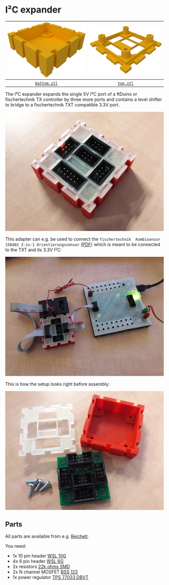 # I²C expander

| ![bottom case](bottom.png) | ![top case](top.png) |
|:---:|:---:|
| [`bottom.stl`](bottom.stl) | [`top.stl`](top.stl) |

The I²C expander expands the single 5V I²C port of a ftDuino or
fischertechnik TX controller by three more ports and contains a level
shifter to bridge to a fischertechnik TXT compatible 3.3V port.

![adapter](adapter.jpg)

This adapter can e.g. be used to connect the ```fischertechnik 
Kombisensor 158402 3-in-1 Orientierungssensor``` ([PDF](https://content.ugfischer.com/cbfiles/fischer/Zulassungen/ft/158402-Kombisensor-Kurzanleitung-BMX055-2017-06-09.pdf)) which is meant to be connected to the TXT and its 3.3V
I²C:

![adapter between ftduino and ft sensor](ftduino.jpg)

This is how the setup looks right before assembly:

![disassembled](parts.jpg)

## Parts

All parts are available from e.g. [Reichelt](http://www.reichelt.de).

You need:

  - 1x 10 pin header [WSL 10G](https://www.reichelt.de/Pfosten-Wannenstecker/WSL-10G/3/index.html?ACTION=3&GROUPID=7437&ARTICLE=22816&SEARCH=wannenstecker&START=0&OFFSET=16&)
  - 4x 6 pin header [WSL 6G](https://www.reichelt.de/Pfosten-Wannenstecker/WSL-6G/3/index.html?ACTION=3&GROUPID=7437&ARTICLE=85732&SEARCH=wannenstecker&START=0&OFFSET=16&)
  - 2x resistors [22k ohms SMD](https://www.reichelt.de/SMD-0805-von-1-bis-910-kOhm/SMD-0805-22-0K/3/index.html?ACTION=3&GROUPID=7971&ARTICLE=32902&SEARCH=0805%2B22%252C0k&START=0&OFFSET=16&)
  - 2x N channel MOSFET [BSS 123](https://www.reichelt.de/BS-Transistoren/BSS-123-SMD/3/index.html?ACTION=3&GROUPID=2884&ARTICLE=41435&SEARCH=BSS123&START=0&OFFSET=16&)
  - 1x power regulator [TPS 77033 DBVT](https://www.reichelt.de/ICs-TLC-TSA-/TPS-77033-DBVT/3/index.html?ACTION=3&GROUPID=5480&ARTICLE=188754&SEARCH=77033&START=0&OFFSET=16&)